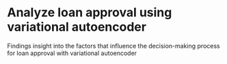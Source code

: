 # Analyze loan approval using variational autoencoder
Findings insight into the factors that influence the decision-making process for loan approval with variational autoencoder
